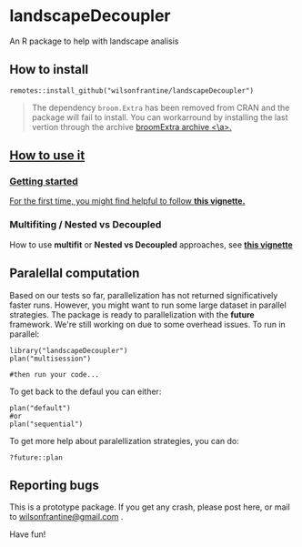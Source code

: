 # landscapeDecoupler

An R package to help with landscape analisis

## How to install

```{r}
remotes::install_github("wilsonfrantine/landscapeDecoupler")
```
> The dependency `broom.Extra` has been removed from CRAN and the package will fail to install. You can workarround by installing the last vertion through the archive <a href="https://cran.r-project.org/src/contrib/Archive/broomExtra/"> broomExtra archive <\a>.

## How to use it

### Getting started
For the first time, you might find helpful to follow <a href="https://wilsonfrantine.github.io/landscapeDecoupler/"> <b>this vignette. </b> </a>

### Multifiting / Nested vs Decoupled
How to use **multifit** or **Nested vs Decoupled** approaches, see <a href="https://wilsonfrantine.github.io/landscapeDecoupler/Nested_vs_Decoupled.html"> <b> this vignette </b> </a>

## Paralellal computation

Based on our tests so far, parallelization has not returned significatively faster runs. However, you might want to run some large dataset in parallel strategies. The package is ready to parallelization with the **future** framework. We're still working on due to some overhead issues. To run in parallel: 

```{r}
library("landscapeDecoupler")
plan("multisession")

#then run your code...
```
To get back to the defaul you can either:

```{r}
plan("default")
#or
plan("sequential")
```
To get more help about paralellization strategies, you can do:

```{r}
?future::plan
```

## Reporting bugs

This is a prototype package. If you get any crash, please post here, or mail to wilsonfrantine@gmail.com .

Have fun!
